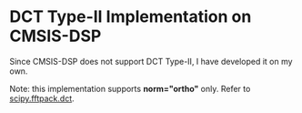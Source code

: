 # DCT Type-II Implementation on CMSIS-DSP

Since CMSIS-DSP does not support DCT Type-II, I have developed it on my own.

Note: this implementation supports **norm="ortho"** only. Refer to [scipy.fftpack.dct](https://docs.scipy.org/doc/scipy-0.14.0/reference/generated/scipy.fftpack.dct.html).
